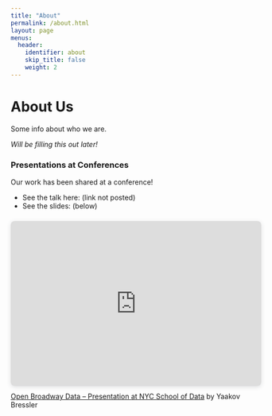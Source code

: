 ```yaml
---
title: "About"
permalink: /about.html
layout: page
menus:
  header:
    identifier: about
    skip_title: false
    weight: 2
---
```


# About Us
Some info about who we are.

*Will be filling this out later!*


### Presentations at Conferences
Our work has been shared at a conference!

* See the talk here: (link not posted)
* See the slides: (below)

<div style="position: relative; width: 100%; height: 0; padding-top: 56.2500%;
 padding-bottom: 48px; box-shadow: 0 2px 8px 0 rgba(63,69,81,0.16); margin-top: 1.6em; margin-bottom: 0.9em; overflow: hidden;
 border-radius: 8px; will-change: transform;">
  <iframe loading="lazy" style="position: absolute; width: 100%; height: 100%; top: 0; left: 0; border: none; padding: 0;margin: 0;"
    src="https:&#x2F;&#x2F;www.canva.com&#x2F;design&#x2F;DAE5AYEXmAA&#x2F;view?embed" allowfullscreen="allowfullscreen" allow="fullscreen">
  </iframe>
</div>
<a href="https:&#x2F;&#x2F;www.canva.com&#x2F;design&#x2F;DAE5AYEXmAA&#x2F;view?utm_content=DAE5AYEXmAA&amp;utm_campaign=designshare&amp;utm_medium=embeds&amp;utm_source=link" target="_blank" rel="noopener">Open Broadway Data – Presentation at NYC School of Data</a> by Yaakov Bressler
